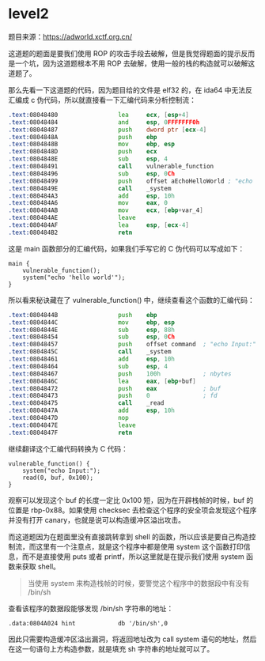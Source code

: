 # level2

题目来源：https://adworld.xctf.org.cn/

这道题的题面是要我们使用 ROP 的攻击手段去破解，但是我觉得题面的提示反而是一个坑，因为这道题根本不用 ROP 去破解，使用一般的栈的构造就可以破解这道题了。

那么先看一下这道题的代码，因为题目给的文件是 elf32 的，在 ida64 中无法反汇编成 c 伪代码，所以就直接看一下汇编代码来分析控制流：

```asm
.text:08048480                 lea     ecx, [esp+4]
.text:08048484                 and     esp, 0FFFFFFF0h
.text:08048487                 push    dword ptr [ecx-4]
.text:0804848A                 push    ebp
.text:0804848B                 mov     ebp, esp
.text:0804848D                 push    ecx
.text:0804848E                 sub     esp, 4
.text:08048491                 call    vulnerable_function
.text:08048496                 sub     esp, 0Ch
.text:08048499                 push    offset aEchoHelloWorld ; "echo 'Hello World!'"
.text:0804849E                 call    _system
.text:080484A3                 add     esp, 10h
.text:080484A6                 mov     eax, 0
.text:080484AB                 mov     ecx, [ebp+var_4]
.text:080484AE                 leave
.text:080484AF                 lea     esp, [ecx-4]
.text:080484B2                 retn
```

这是 main 函数部分的汇编代码，如果我们手写它的 C 伪代码可以写成如下：

```
main {
	vulnerable_function();
	system("echo 'hello world'");
}
```

所以看来秘诀藏在了 vulnerable_function() 中，继续查看这个函数的汇编代码：

```asm
.text:0804844B                 push    ebp
.text:0804844C                 mov     ebp, esp
.text:0804844E                 sub     esp, 88h
.text:08048454                 sub     esp, 0Ch
.text:08048457                 push    offset command  ; "echo Input:"
.text:0804845C                 call    _system
.text:08048461                 add     esp, 10h
.text:08048464                 sub     esp, 4
.text:08048467                 push    100h            ; nbytes
.text:0804846C                 lea     eax, [ebp+buf]
.text:08048472                 push    eax             ; buf
.text:08048473                 push    0               ; fd
.text:08048475                 call    _read
.text:0804847A                 add     esp, 10h
.text:0804847D                 nop
.text:0804847E                 leave
.text:0804847F                 retn
```

继续翻译这个汇编代码转换为 C 代码：

```
vulnerable_function() {
	system("echo Input:");
	read(0, buf, 0x100);
}
```

观察可以发现这个 buf 的长度一定比 0x100 短，因为在开辟栈帧的时候，buf 的位置是 rbp-0x88。如果使用 checksec 去检查这个程序的安全项会发现这个程序并没有打开 canary，也就是说可以构造缓冲区溢出攻击。

而这道题因为在题面里没有直接跳转拿到 shell 的函数，所以应该是要自己构造控制流，而这里有一个注意点，就是这个程序中都是使用 system 这个函数打印信息，而不是直接使用 puts 或者 printf，所以这里就是在提示我们使用 system 函数来获取 shell。

> 当使用 system 来构造栈帧的时候，要警觉这个程序中的数据段中有没有 /bin/sh 

查看该程序的数据段能够发现 /bin/sh 字符串的地址：

```
.data:0804A024 hint            db '/bin/sh',0
```

因此只需要构造缓冲区溢出漏洞，将返回地址改为 call system 语句的地址，然后在这一句语句上方构造参数，就是填充 sh 字符串的地址就可以了。